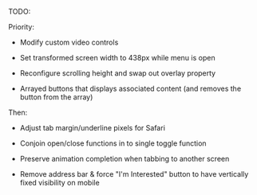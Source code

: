 TODO:

Priority:

- Modify custom video controls

- Set transformed screen width to 438px while menu is open

- Reconfigure scrolling height and swap out overlay property

- Arrayed buttons that displays associated content (and removes the button from the array)


Then:

- Adjust tab margin/underline pixels for Safari

- Conjoin open/close functions in to single toggle function

- Preserve animation completion when tabbing to another screen

- Remove address bar & force "I'm Interested" button to have vertically fixed visibility on mobile
